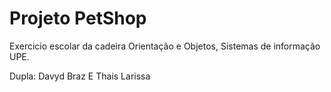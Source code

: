 # Projeto PetShop

Exercicio escolar da cadeira Orientação e Objetos, Sistemas de informação UPE.

Dupla:
Davyd Braz E 
Thais Larissa

